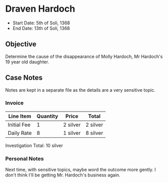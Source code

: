 # Draven Hardoch

* Start Date: 5th of Soli, 1368
* End Date: 13th of Soli, 1368

## Objective

Determine the cause of the disappearance of Molly Hardoch, Mr Hardoch's 19 year old daughter.

## Case Notes

Notes are kept in a separate file as the details are a very sensitive topic.

### Invoice

| Line Item | Quantity | Price | Total |
| --- | --- | --- | --- | 
| Initial Fee | 1 | 2 silver | 2 silver |
| Daily Rate | 8 | 1 silver | 8 silver |

Investigation Total: 10 silver

### Personal Notes

Next time, with sensitive topics, maybe word the outcome more gently. I don't think I'll be getting Mr. Hardoch's business again.
